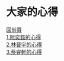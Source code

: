 # 大家的心得  
[回前頁](https://sggsdatafornehs.github.io/)  
[1.阮奕銨的心得](https://sggsdatafornehs.github.io/心得/6)   
[2.林晉宇的心得](https://sggsdatafornehs.github.io/心得/7)   
[3.蔡睿軒的心得](https://sggsdatafornehs.github.io/心得/3)
